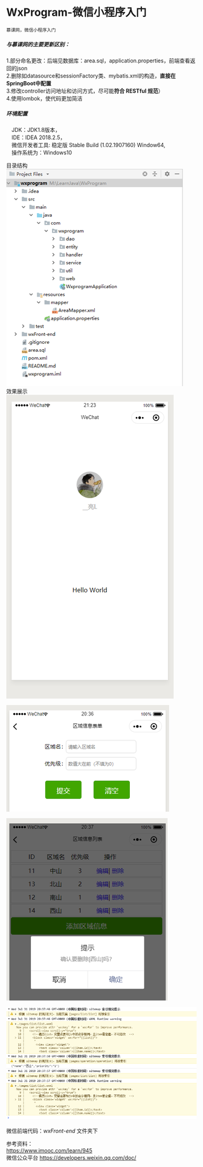 # WxProgram-微信小程序入门

```
慕课网，微信小程序入门
```

##### 与慕课网的主要更新**区别**：

1.部分命名更改：后端见数据库：area.sql，application.properties，前端查看返回的json <br/>
2.删除如datasource和sessionFactory类、mybatis.xml的构造，**直接在SpringBoot中配置**  <br/>
3.修改controller访问地址和访问方式，尽可能**符合 RESTful 规范**） <br/>
4.使用lombok，使代码更加简洁  <br/>

##### 环境配置

 JDK：JDK1.8版本， <br/>
 IDE：IDEA 2018.2.5， <br/>
 微信开发者工具: 稳定版 Stable Build (1.02.1907160) Window64, <br/>
 操作系统为：Windows10 <br/>

目录结构<br/>
[![image](https://github.com/linksong/WxProgram/raw/master/img/project.png)](https://github.com/linksong/WxProgram/blob/master/img/project.png)
<br/>
效果展示<br/>
[![image](https://github.com/linksong/WxProgram/raw/master/img/Tim.png)](https://github.com/linksong/WxProgram/blob/master/img/Tim.png)

[![image](https://github.com/linksong/WxProgram/blob/master/img/tim3.png)](https://github.com/linksong/WxProgram/blob/master/img/tim3.png)

[![image](https://github.com/linksong/WxProgram/blob/master/img/tim4.png)](https://github.com/linksong/WxProgram/blob/master/img/tim4.png)

[![image](https://github.com/linksong/WxProgram/blob/master/img/tim5.png)](https://github.com/linksong/WxProgram/blob/master/img/tim5.png)
<br/>
<br/>
微信前端代码：*wxFront-end* 文件夹下

参考资料： <br/> 
https://www.imooc.com/learn/945 <br/>
微信公众平台 https://developers.weixin.qq.com/doc/ 

